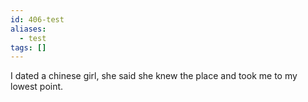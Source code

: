 ```yaml
---
id: 406-test
aliases:
  - test
tags: []
---
```

I dated a chinese girl, she said she knew the place and took me to my lowest point.
